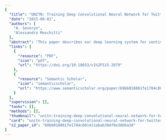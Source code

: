 ```yaml
---
{
  "title": "UNITN: Training Deep Convolutional Neural Network for Twitter Sentiment Classification",
  "date": "2015-06-01",
  "authors": [
    "A. Severyn",
    "Alessandro Moschitti"
  ],
  "abstract": "This paper describes our deep learning system for sentiment analysis of tweets. The main contribution of this work is a process to initialize the parameter weights of the convolutional neural network, which is crucial to train an accurate model while avoiding the need to inject any additional features. Briefly, we use an unsupervised neural language model to initialize word embeddings that are further tuned by our deep learning model on a distant supervised corpus. At a final stage, the pre-trained parameters of the network are used to initialize the model which is then trained on the supervised training data from Semeval-2015. According to results on the official test sets, our model ranks 1st in the phrase-level subtask A (among 11 teams) and 2nd on the messagelevel subtask B (among 40 teams). Interestingly, computing an average rank over all six test sets (official and five progress test sets) puts our system 1st in both subtasks A and B.",
  "links": [
    {
      "resource": "PDF",
      "icon": "pdf",
      "url": "https://doi.org/10.18653/v1%2FS15-2079"
    },
    {
      "resource": "Semantic Scholar",
      "icon": "semanticscholar",
      "url": "https://www.semanticscholar.org/paper/69b6018861fe1784c801411abab384f8e30bba3d"
    }
  ],
  "supervision": [],
  "tasks": [],
  "methods": [],
  "thumbnail": "unitn-training-deep-convolutional-neural-network-for-twitter-sentiment-classification-thumb.jpg",
  "card": "unitn-training-deep-convolutional-neural-network-for-twitter-sentiment-classification-card.jpg",
  "s2_paper_id": "69b6018861fe1784c801411abab384f8e30bba3d"
}
---
```


